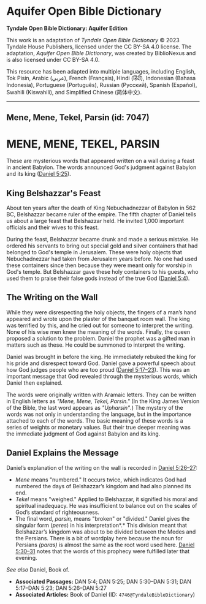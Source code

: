# Aquifer Open Bible Dictionary

**Tyndale Open Bible Dictionary: Aquifer Edition**

This work is an adaptation of *Tyndale Open Bible Dictionary* © 2023 Tyndale House Publishers, licensed under the CC BY\-SA 4\.0 license. The adaptation, *Aquifer Open Bible Dictionary*, was created by BiblioNexus and is also licensed under CC BY\-SA 4\.0\.

This resource has been adapted into multiple languages, including English, Tok Pisin, Arabic (عربي), French (Français), Hindi (हिंदी), Indonesian (Bahasa Indonesia), Portuguese (Português), Russian (Русский), Spanish (Español), Swahili (Kiswahili), and Simplified Chinese (简体中文).



--------------------------------

## Mene, Mene, Tekel, Parsin (id: 7047)

MENE, MENE, TEKEL, PARSIN
=========================

These are mysterious words that appeared written on a wall during a feast in ancient Babylon. The words announced God's judgment against Babylon and its king ([Daniel 5:25](https://ref.ly/Dan5:25)).

King Belshazzar's Feast
-----------------------

About ten years after the death of King Nebuchadnezzar of Babylon in 562 BC, Belshazzar became ruler of the empire. The fifth chapter of Daniel tells us about a large feast that Belshazzar held. He invited 1,000 important officials and their wives to this feast. 

During the feast, Belshazzar became drunk and made a serious mistake. He ordered his servants to bring out special gold and silver containers that had belonged to God's temple in Jerusalem. These were holy objects that Nebuchadnezzar had taken from Jerusalem years before. No one had used these containers since then because they were meant only for worship in God's temple. But Belshazzar gave these holy containers to his guests, who used them to praise their false gods instead of the true God ([Daniel 5:4](https://ref.ly/Dan5:4)).

The Writing on the Wall
-----------------------

While they were disrespecting the holy objects, the fingers of a man’s hand appeared and wrote upon the plaster of the banquet room wall. The king was terrified by this, and he cried out for someone to interpret the writing. None of his wise men knew the meaning of the words. Finally, the queen proposed a solution to the problem. Daniel the prophet was a gifted man in matters such as these. He could be summoned to interpret the writing.

Daniel was brought in before the king. He immediately rebuked the king for his pride and disrespect toward God. Daniel gave a powerful speech about how God judges people who are too proud ([Daniel 5:17–23](https://ref.ly/Dan5:17-Dan5:23)). This was an important message that God revealed through the mysterious words, which Daniel then explained.

The words were originally written with Aramaic letters. They can be written in English letters as *"Mene, Mene, Tekel, Parsin."* (In the King James Version of the Bible, the last word appears as *"Upharsin"*.) The mystery of the words was not only in understanding the language, but in the importance attached to each of the words. The basic meaning of these words is a series of weights or monetary values. But their true deeper meaning was the immediate judgment of God against Babylon and its king.

Daniel Explains the Message
---------------------------

Daniel’s explanation of the writing on the wall is recorded in [Daniel 5:26–27](https://ref.ly/Dan5:26-Dan5:27):

* *Mene* means "numbered." It occurs twice, which indicates God had numbered the days of Belshazzar’s kingdom and had also planned its end.
* *Tekel* means "weighed." Applied to Belshazzar, it signified his moral and spiritual inadequacy. He was insufficient to balance out on the scales of God’s standard of righteousness.
* The final word, *parsin,* means "broken" or "divided." Daniel gives the singular form (*peres*) in his interpretation*.* This division meant that Belshazzar’s kingdom was about to be divided between the Medes and the Persians. There is a bit of wordplay here because the noun for Persians *(paras)* is almost the same as the root word used here. [Daniel 5:30–31](https://ref.ly/Dan5:30-Dan5:31) notes that the words of this prophecy were fulfilled later that evening.

*See also* Daniel, Book of.

* **Associated Passages:** DAN 5:4; DAN 5:25; DAN 5:30–DAN 5:31; DAN 5:17–DAN 5:23; DAN 5:26–DAN 5:27
* **Associated Articles:** Book of Daniel (ID: `4746@TyndaleBibleDictionary`)

